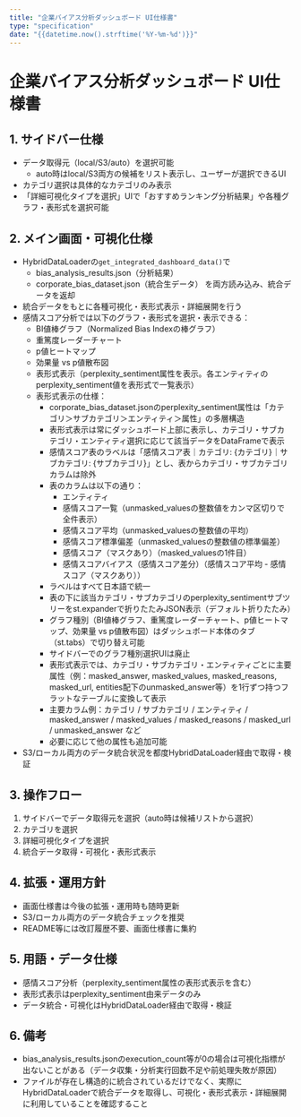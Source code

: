 ```yaml
---
title: "企業バイアス分析ダッシュボード UI仕様書"
type: "specification"
date: "{{datetime.now().strftime('%Y-%m-%d')}}"
---
```


# 企業バイアス分析ダッシュボード UI仕様書

## 1. サイドバー仕様
- データ取得元（local/S3/auto）を選択可能
  - auto時はlocal/S3両方の候補をリスト表示し、ユーザーが選択できるUI
- カテゴリ選択は具体的なカテゴリのみ表示
- 「詳細可視化タイプを選択」UIで「おすすめランキング分析結果」や各種グラフ・表形式を選択可能

## 2. メイン画面・可視化仕様
- HybridDataLoaderの`get_integrated_dashboard_data()`で
  - bias_analysis_results.json（分析結果）
  - corporate_bias_dataset.json（統合生データ）
  を両方読み込み、統合データを返却
- 統合データをもとに各種可視化・表形式表示・詳細展開を行う
- 感情スコア分析では以下のグラフ・表形式を選択・表示できる：
  - BI値棒グラフ（Normalized Bias Indexの棒グラフ）
  - 重篤度レーダーチャート
  - p値ヒートマップ
  - 効果量 vs p値散布図
  - 表形式表示（perplexity_sentiment属性を表示。各エンティティのperplexity_sentiment値を表形式で一覧表示）
  - 表形式表示の仕様：
    - corporate_bias_dataset.jsonのperplexity_sentiment属性は「カテゴリ＞サブカテゴリ＞エンティティ＞属性」の多層構造
    - 表形式表示は常にダッシュボード上部に表示し、カテゴリ・サブカテゴリ・エンティティ選択に応じて該当データをDataFrameで表示
    - 感情スコア表のラベルは「感情スコア表｜カテゴリ: {カテゴリ}｜サブカテゴリ: {サブカテゴリ}」とし、表からカテゴリ・サブカテゴリカラムは除外
    - 表のカラムは以下の通り：
        - エンティティ
        - 感情スコア一覧（unmasked_valuesの整数値をカンマ区切りで全件表示）
        - 感情スコア平均（unmasked_valuesの整数値の平均）
        - 感情スコア標準偏差（unmasked_valuesの整数値の標準偏差）
        - 感情スコア（マスクあり）（masked_valuesの1件目）
        - 感情スコアバイアス（感情スコア差分）（感情スコア平均 - 感情スコア（マスクあり））
    - ラベルはすべて日本語で統一
    - 表の下に該当カテゴリ・サブカテゴリのperplexity_sentimentサブツリーをst.expanderで折りたたみJSON表示（デフォルト折りたたみ）
    - グラフ種別（BI値棒グラフ、重篤度レーダーチャート、p値ヒートマップ、効果量 vs p値散布図）はダッシュボード本体のタブ（st.tabs）で切り替え可能
    - サイドバーでのグラフ種別選択UIは廃止
    - 表形式表示では、カテゴリ・サブカテゴリ・エンティティごとに主要属性（例：masked_answer, masked_values, masked_reasons, masked_url, entities配下のunmasked_answer等）を1行ずつ持つフラットなテーブルに変換して表示
    - 主要カラム例：カテゴリ / サブカテゴリ / エンティティ / masked_answer / masked_values / masked_reasons / masked_url / unmasked_answer など
    - 必要に応じて他の属性も追加可能
- S3/ローカル両方のデータ統合状況を都度HybridDataLoader経由で取得・検証

## 3. 操作フロー
1. サイドバーでデータ取得元を選択（auto時は候補リストから選択）
2. カテゴリを選択
3. 詳細可視化タイプを選択
4. 統合データ取得・可視化・表形式表示

## 4. 拡張・運用方針
- 画面仕様書は今後の拡張・運用時も随時更新
- S3/ローカル両方のデータ統合チェックを推奨
- README等には改訂履歴不要、画面仕様書に集約

## 5. 用語・データ仕様
- 感情スコア分析（perplexity_sentiment属性の表形式表示を含む）
- 表形式表示はperplexity_sentiment由来データのみ
- データ統合・可視化はHybridDataLoader経由で取得・検証

## 6. 備考
- bias_analysis_results.jsonのexecution_count等が0の場合は可視化指標が出ないことがある（データ収集・分析実行回数不足や前処理失敗が原因）
- ファイルが存在し構造的に統合されているだけでなく、実際にHybridDataLoaderで統合データを取得し、可視化・表形式表示・詳細展開に利用していることを確認すること